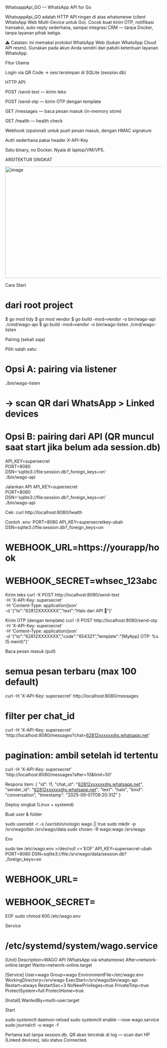 WhatsappApi_GO — WhatsApp API for Go

WhatsappApi_GO adalah HTTP API ringan di atas whatsmeow
 (client WhatsApp Web Multi-Device untuk Go). Cocok buat kirim OTP, notifikasi transaksi, auto-reply sederhana, sampai integrasi CRM — tanpa Docker, tanpa layanan pihak ketiga.

⚠️ Catatan: ini memakai protokol WhatsApp Web (bukan WhatsApp Cloud API resmi). Gunakan pada akun Anda sendiri dan patuhi ketentuan layanan WhatsApp.

Fitur Utama

Login via QR Code → sesi tersimpan di SQLite (session.db)

HTTP API:

POST /send-text — kirim teks

POST /send-otp — kirim OTP dengan template

GET /messages — baca pesan masuk (in-memory store)

GET /health — health check

Webhook (opsional) untuk push pesan masuk, dengan HMAC signature

Auth sederhana pakai header X-API-Key

Satu binary, no Docker. Nyala di laptop/VM/VPS.



ARSITEKTUR SINGKAT

<img width="578" height="357" alt="image" src="https://github.com/user-attachments/assets/1824f931-13c5-4754-afdb-d02fd2328f02" />


Cara Start

# dari root project
$ go mod tidy
$ go mod vendor
$ go build -mod=vendor -o bin/wago-api ./cmd/wago-api
$ go build -mod=vendor -o bin/wago-listen ./cmd/wago-listen


Pairing (sekali saja)

Pilih salah satu:

# Opsi A: pairing via listener
./bin/wago-listen
# → scan QR dari WhatsApp > Linked devices

# Opsi B: pairing dari API (QR muncul saat start jika belum ada session.db)
API_KEY=supersecret \
PORT=8080 \
DSN='sqlite3://file:session.db?_foreign_keys=on' \
./bin/wago-api



Jalankan API
API_KEY=supersecret \
PORT=8080 \
DSN='sqlite3://file:session.db?_foreign_keys=on' \
./bin/wago-api


Cek:
curl http://localhost:8080/health

Contoh .env:
PORT=8080
API_KEY=supersecretkey-ubah
DSN=sqlite3://file:session.db?_foreign_keys=on
# WEBHOOK_URL=https://yourapp/hook
# WEBHOOK_SECRET=whsec_123abc


Kirim teks
curl -X POST http://localhost:8080/send-text \
  -H 'X-API-Key: supersecret' \
  -H 'Content-Type: application/json' \
  -d '{"to":"62812XXXXXXX","text":"Halo dari API 🎯"}'

Kirim OTP (dengan template)
curl -X POST http://localhost:8080/send-otp \
  -H 'X-API-Key: supersecret' \
  -H 'Content-Type: application/json' \
  -d '{"to":"62812XXXXXXX","code":"654321","template":"[MyApp] OTP: %s (5 menit)"}'


Baca pesan masuk (pull)
# semua pesan terbaru (max 100 default)
curl -H 'X-API-Key: supersecret' http://localhost:8080/messages

# filter per chat_id
curl -H 'X-API-Key: supersecret' \
  'http://localhost:8080/messages?chat=62812xxxxxx@s.whatsapp.net'

# pagination: ambil setelah id tertentu
curl -H 'X-API-Key: supersecret' \
  'http://localhost:8080/messages?after=10&limit=50'



Respons item:
{
  "id": 11,
  "chat_id": "62812xxxxxx@s.whatsapp.net",
  "sender_id": "62812xxxxxx@s.whatsapp.net",
  "text": "halo",
  "kind": "conversation",
  "timestamp": "2025-09-01T09:20:31Z"
}

Deploy singkat (Linux + systemd)

Buat user & folder

sudo useradd -r -s /usr/sbin/nologin wago || true
sudo mkdir -p /srv/wago/bin /srv/wago/data
sudo chown -R wago:wago /srv/wago


Env

sudo tee /etc/wago.env >/dev/null <<'EOF'
API_KEY=supersecret-ubah
PORT=8080
DSN=sqlite3://file:/srv/wago/data/session.db?_foreign_keys=on
# WEBHOOK_URL=
# WEBHOOK_SECRET=
EOF
sudo chmod 600 /etc/wago.env


Service

# /etc/systemd/system/wago.service
[Unit]
Description=WAGO API (WhatsApp via whatsmeow)
After=network-online.target
Wants=network-online.target

[Service]
User=wago
Group=wago
EnvironmentFile=/etc/wago.env
WorkingDirectory=/srv/wago
ExecStart=/srv/wago/bin/wago-api
Restart=always
RestartSec=3
NoNewPrivileges=true
PrivateTmp=true
ProtectSystem=full
ProtectHome=true

[Install]
WantedBy=multi-user.target


Start

sudo systemctl daemon-reload
sudo systemctl enable --now wago.service
sudo journalctl -u wago -f


Pertama kali tanpa session.db, QR akan tercetak di log — scan dari HP (Linked devices), lalu status Connected.





  

  

  




